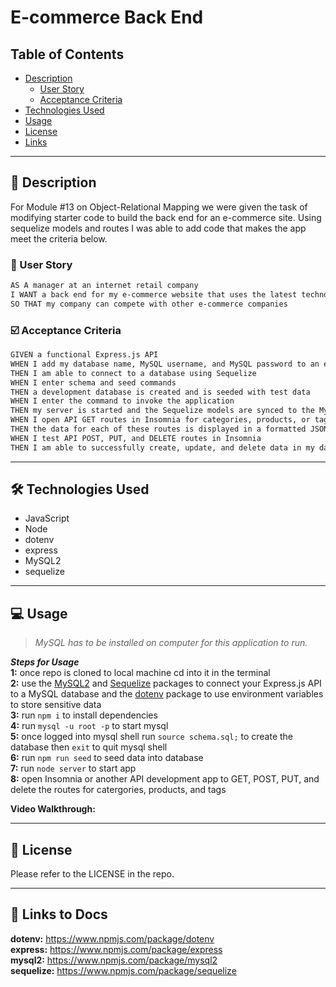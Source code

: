 # E-commerce Back End


## Table of Contents

- [Description](#📝-description)
    - [User Story](#👤-user-story)
    - [Acceptance Criteria](#☑️-acceptance-criteria)
- [Technologies Used](#🛠️-technologies-used)
- [Usage](#💻-usage) 
- [License](#📃-license)
- [Links](#🔗-links-to-docs)

---------------

## 📝 Description

For Module #13 on Object-Relational Mapping we were given the task of modifying starter code to build the back end for an e-commerce site. Using sequelize models and routes I was able to add code that makes the app meet the criteria below.


### 👤 User Story

```md
AS A manager at an internet retail company
I WANT a back end for my e-commerce website that uses the latest technologies
SO THAT my company can compete with other e-commerce companies
```

### ☑️ Acceptance Criteria

```md
GIVEN a functional Express.js API
WHEN I add my database name, MySQL username, and MySQL password to an environment variable file
THEN I am able to connect to a database using Sequelize
WHEN I enter schema and seed commands
THEN a development database is created and is seeded with test data
WHEN I enter the command to invoke the application
THEN my server is started and the Sequelize models are synced to the MySQL database
WHEN I open API GET routes in Insomnia for categories, products, or tags
THEN the data for each of these routes is displayed in a formatted JSON
WHEN I test API POST, PUT, and DELETE routes in Insomnia
THEN I am able to successfully create, update, and delete data in my database
```
---------------


## 🛠️ Technologies Used

<ul>
<li>JavaScript
<li>Node
<li>dotenv
<li>express
<li>MySQL2
<li>sequelize
</ul>

---------------

## 💻 Usage

><em>MySQL has to be installed on computer for this application to run.</em>

***Steps for Usage***  
**1:** once repo is cloned to local machine cd into it in the terminal  
**2:** use the [MySQL2](https://www.npmjs.com/package/mysql2) and [Sequelize](https://www.npmjs.com/package/sequelize) packages to connect your Express.js API to a MySQL database and the [dotenv](https://www.npmjs.com/package/dotenv) package to use environment variables to store sensitive data   
**3:** run `npm i` to install dependencies     
**4:** run `mysql -u root -p` to start mysql     
**5:** once logged into mysql shell run `source schema.sql;` to create the database then `exit` to quit mysql shell  
**6:** run `npm run seed` to seed data into database  
**7:** run `node server` to start app  
**8:** open Insomnia or another  API development app to GET, POST, PUT, and delete the routes for catergories, products, and tags    

**Video Walkthrough:** 

---------------

## 📃 License

Please refer to the LICENSE in the repo.

---------------

##  🔗 Links to Docs

**dotenv:** https://www.npmjs.com/package/dotenv  
**express:** https://www.npmjs.com/package/express  
**mysql2:** https://www.npmjs.com/package/mysql2  
**sequelize:** https://www.npmjs.com/package/sequelize  

